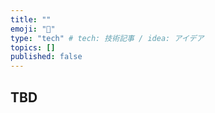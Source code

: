 ```yaml
---
title: ""
emoji: "🔖"
type: "tech" # tech: 技術記事 / idea: アイデア
topics: []
published: false
---
```


## TBD
